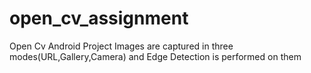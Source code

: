 # open_cv_assignment
Open Cv Android Project
Images are captured in three modes(URL,Gallery,Camera) and Edge Detection is performed on them
